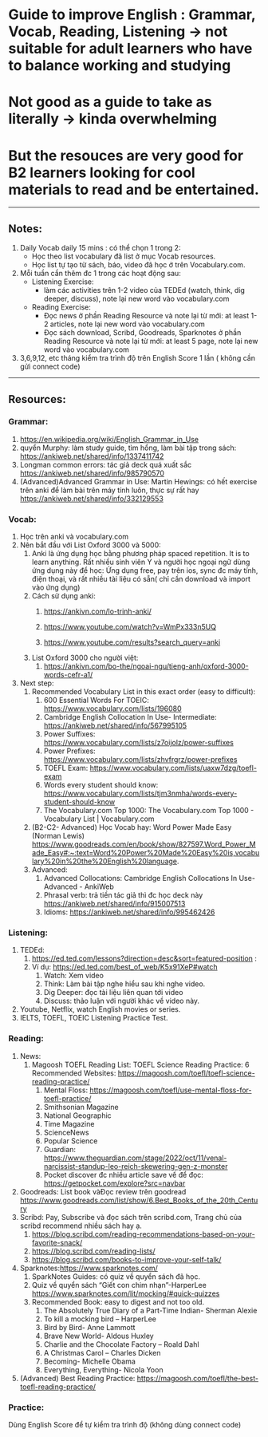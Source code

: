 # Guide to improve English : Grammar, Vocab, Reading, Listening -> not suitable for adult learners who have to balance working and studying
# Not good as a guide to take as literally -> kinda overwhelming
# But the resouces are very good for B2 learners looking for cool materials to read and be entertained. 

---

## Notes: 


1. Daily Vocab daily 15 mins : có thể chọn 1 trong 2:  
	- Học theo list vocabulary đã list ở mục Vocab resources.  
	- Học list tự tạo từ sách, báo, video đã học ở trên Vocabulary.com. 
2. Mỗi tuần cần thêm đc 1 trong các hoạt động sau: 
	- Listening Exercise:  
		- làm các activities trên 1-2 video của TEDEd (watch, think, dig deeper, discuss), note lại new word vào vocabulary.com 
	- Reading Exercise: 
		- Đọc news ở phần Reading Resource và note lại từ mới: at least 1-2 articles, note lại new word vào vocabulary.com 
		- Đọc sách download, Scribd, Goodreads, Sparknotes ở phần Reading Resource và note lại từ mới: at least 5 page, note lại new word vào vocabulary.com 
3. 3,6,9,12, etc tháng kiểm tra trình độ trên English Score 1 lần ( không cần gửi connect code) 
---

## Resources:  


### Grammar:  


1. https://en.wikipedia.org/wiki/English_Grammar_in_Use 
2. quyển Murphy: làm study guide, tìm hổng, làm bài tập trong sách: https://ankiweb.net/shared/info/1337411742 
3. Longman common errors: tác giả deck quá xuất sắc https://ankiweb.net/shared/info/985790570 
4. (Advanced)Advanced Grammar in Use: Martin Hewings: có hết exercise trên anki để làm bài trên máy tính luôn, thực sự rất hay https://ankiweb.net/shared/info/332129553 

### Vocab:  


1. Học trên anki và vocabulary.com  
2. Nên bắt đầu với List Oxford 3000 và 5000:  
	1. Anki là ứng dụng học bằng phương pháp spaced repetition. It is to learn anything. Rất nhiều sinh viên Y và người học ngoại ngữ dùng ứng dụng này để học: Ứng dụng free, pay trên ios,  sync đc máy tính, điện thoại, và rất nhiều tài liệu có sẵn( chỉ cần download và import vào ứng dụng)  
	2. Cách sử dụng anki: 
		1. https://ankivn.com/lo-trinh-anki/ 
		2. https://www.youtube.com/watch?v=WmPx333n5UQ
		    
		3. https://www.youtube.com/results?search_query=anki 
	3. List Oxford 3000 cho người việt:   
		1. https://ankivn.com/bo-the/ngoai-ngu/tieng-anh/oxford-3000-words-cefr-a1/ 
3. Next step: 
	1. Recommended Vocabulary List in this exact order (easy to difficult): 
		1. 600 Essential Words For TOEIC: https://www.vocabulary.com/lists/196080 
		2. Cambridge English Collocation In Use- Intermediate:  https://ankiweb.net/shared/info/567995105 
		3. Power Suffixes: https://www.vocabulary.com/lists/z7oijolz/power-suffixes 
		4. Power Prefixes: https://www.vocabulary.com/lists/zhvfrgrz/power-prefixes   
		5. TOEFL Exam: https://www.vocabulary.com/lists/uaxw7dzg/toefl-exam 
		6. Words every student should know: https://www.vocabulary.com/lists/tjm3nmha/words-every-student-should-know 
		7. The Vocabulary.com Top 1000: The Vocabulary.com Top 1000 - Vocabulary List | Vocabulary.com  
	2.  (B2-C2- Advanced) Học Vocab hay:  Word Power Made Easy (Norman Lewis)  https://www.goodreads.com/en/book/show/827597.Word_Power_Made_Easy#:~:text=Word%20Power%20Made%20Easy%20is,vocabulary%20in%20the%20English%20language.   
	3. Advanced: 
		1. Advanced Collocations: Cambridge English Collocations In Use- Advanced - AnkiWeb 
		2. Phrasal verb: trả tiền tác giả thì đc học deck này https://ankiweb.net/shared/info/915007513 
		3. Idioms: https://ankiweb.net/shared/info/995462426 

### Listening:  


1. TEDEd:  
	1. https://ed.ted.com/lessons?direction=desc&sort=featured-position :  
	2. Ví dụ: https://ed.ted.com/best_of_web/K5x91XeP#watch 
		1. Watch: Xem video 
		2. Think: Làm bài tập nghe hiểu sau khi nghe video.  
		3. Dig Deeper: đọc tài liệu liên quan tới video 
		4. Discuss: thảo luận với người khác về video này.  
2. Youtube, Netflix, watch English movies or series.  
3. IELTS, TOEFL, TOEIC Listening Practice Test.  

### Reading: 


1. News: 
	1. Magoosh TOEFL Reading List: TOEFL Science Reading Practice: 6 Recommended Websites: https://magoosh.com/toefl/toefl-science-reading-practice/  
		1. Mental Floss: https://magoosh.com/toefl/use-mental-floss-for-toefl-practice/ 
		2. Smithsonian Magazine 
		3. National Geographic 
		4. Time Magazine 
		5. ScienceNews 
		6. Popular Science  
		7. Guardian: https://www.theguardian.com/stage/2022/oct/11/venal-narcissist-standup-leo-reich-skewering-gen-z-monster 
		8. Pocket discover đc nhiều article save về để đọc: https://getpocket.com/explore?src=navbar 
2. Goodreads: List book vàĐọc review trên goodread https://www.goodreads.com/list/show/6.Best_Books_of_the_20th_Century   
3. Scribd: Pay, Subscribe và đọc sách trên scribd.com, Trang chủ của scribd recommend nhiều sách hay ạ.  
	1. https://blog.scribd.com/reading-recommendations-based-on-your-favorite-snack/ 
	2. https://blog.scribd.com/reading-lists/ 
	3. https://blog.scribd.com/books-to-improve-your-self-talk/ 
4. Sparknotes:https://www.sparknotes.com/  
	1. SparkNotes Guides: có quiz về quyển sách đã học.   
	2. Quiz về quyển sách “Giết con chim nhạn”-HarperLee  https://www.sparknotes.com/lit/mocking/#quick-quizzes 
	3. Recommended Book: easy to digest and not too old.  
		1. The Absolutely True Diary of a Part-Time Indian- Sherman Alexie 
		2. To kill a mocking bird – HarperLee  
		3. Bird by Bird- Anne Lammott 
		4. Brave New World- Aldous Huxley 
		5. Charlie and the Chocolate Factory – Roald Dahl 
		6. A Christmas Carol – Charles Dicken 
		7. Becoming- Michelle Obama 
		8. Everything, Everything- Nicola Yoon 
5. (Advanced) Best Reading Practice: https://magoosh.com/toefl/the-best-toefl-reading-practice/ 

### Practice:  

Dùng English Score để tự kiểm tra trình độ (không dùng connect code) 
